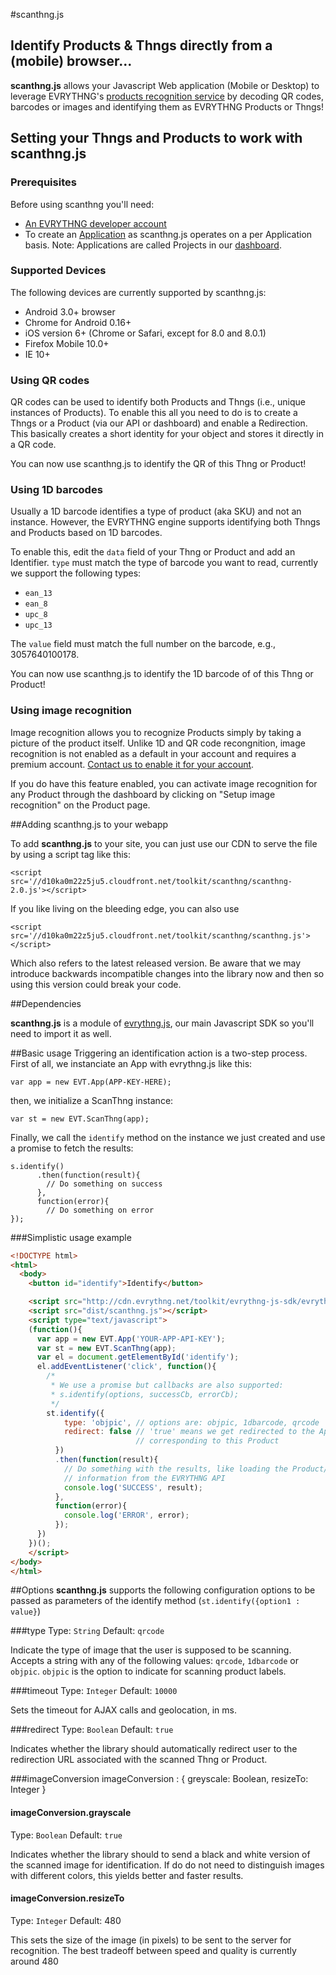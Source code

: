 #scanthng.js 
## Identify Products & Thngs directly from a (mobile) browser...

**scanthng.js** allows your Javascript Web application (Mobile or Desktop) to leverage EVRYTHNG's [products recognition service](https://dev.evrythng.com/documentation/extended#recognitions) by decoding QR codes, barcodes or images and identifying them as EVRYTHNG Products or Thngs!

## Setting your Thngs and Products to work with scanthng.js

### Prerequisites
Before using scanthng you'll need:

* [An EVRYTHNG developer account](https://dashboard.evrythng.com)
* To create an [Application](https://dashboard.evrythng.com/projects/setup/details) as scanthng.js operates on a per Application basis. Note: Applications are called Projects in our [dashboard](https://dashboard.evrythng.com/projects/setup/details).

### Supported Devices

The following devices are currently supported by scanthng.js:

* Android 3.0+ browser
* Chrome for Android 0.16+
* iOS version 6+ (Chrome or Safari, except for 8.0 and 8.0.1)
* Firefox Mobile 10.0+
* IE 10+

### Using QR codes

QR codes can be used to identify both Products and Thngs (i.e., unique instances of Products). To enable this all you need to do is to create a Thngs or a Product (via our API or dashboard) and enable a Redirection. This basically creates a short identity for your object and stores it directly in a QR code.

You can now use scanthng.js to identify the QR of this Thng or Product!

### Using 1D barcodes

Usually a 1D barcode identifies a type of product (aka SKU) and not an instance. However, the EVRYTHNG engine supports identifying both Thngs and Products based on 1D barcodes.

To enable this, edit the `data` field of your Thng or Product and add an Identifier. `type` must match the type of barcode you want to read, currently we support the following types:
* `ean_13`
* `ean_8`
* `upc_8`
* `upc_13`

The `value` field must match the full number on the barcode, e.g., 3057640100178.

You can now use scanthng.js to identify the 1D barcode of of this Thng or Product!

### Using image recognition

Image recognition allows you to recognize Products simply by taking a picture of the product itself. Unlike 1D and QR code recongnition, image recognition is not enabled as a default in your account and requires a premium account. [Contact us to enable it for your account](https://evrythng.com/contact-us/).

If you do have this feature enabled, you can activate image recognition for any Product through the dashboard by clicking on "Setup image recognition" on the Product page.

##Adding scanthng.js to your webapp

To add **scanthng.js** to your site, you can just use our CDN to serve the file by using a script tag like this:

    <script src='//d10ka0m22z5ju5.cloudfront.net/toolkit/scanthng/scanthng-2.0.js'></script>

If you like living on the bleeding edge, you can also use 

    <script src='//d10ka0m22z5ju5.cloudfront.net/toolkit/scanthng/scanthng.js'></script>
    
Which also refers to the latest released version. Be aware that we may introduce backwards incompatible changes into the library now and then so using this version could break your code.


##Dependencies

**scanthng.js** is a module of [evrythng.js](https://github.com/evrythng/evrythng-js-sdk), our main Javascript SDK so you'll need to import it as well. 

##Basic usage
Triggering an identification action is a two-step process. First of all, we instanciate an App with evrythng.js like this:

    var app = new EVT.App(APP-KEY-HERE);
    
then, we initialize a ScanThng instance:

    var st = new EVT.ScanThng(app);

Finally, we call the `identify` method on the instance we just created and use a promise to fetch the results:

    s.identify()
          .then(function(result){
            // Do something on success
          },
          function(error){
            // Do something on error
    });
    
###Simplistic usage example

```html
<!DOCTYPE html>
<html>
  <body>
    <button id="identify">Identify</button>

    <script src="http://cdn.evrythng.net/toolkit/evrythng-js-sdk/evrythng.js"></script>
    <script src="dist/scanthng.js"></script>
    <script type="text/javascript">    
    (function(){
      var app = new EVT.App('YOUR-APP-API-KEY');
      var st = new EVT.ScanThng(app);
      var el = document.getElementById('identify');
      el.addEventListener('click', function(){
        /*
         * We use a promise but callbacks are also supported:
         * s.identify(options, successCb, errorCb);
         */
        st.identify({
            type: 'objpic', // options are: objpic, 1dbarcode, qrcode
            redirect: false // 'true' means we get redirected to the App 
                            // corresponding to this Product
          })
          .then(function(result){
            // Do something with the results, like loading the Product/Thng
            // information from the EVRYTHNG API
            console.log('SUCCESS', result);
          },
          function(error){
            console.log('ERROR', error);
          });
      })
    })();
    </script>
</body>
</html>
```

##Options
**scanthng.js** supports the following configuration options to be passed as parameters of the identify method (`st.identify({option1 : value}`)

###type
Type: `String`
Default: `qrcode`

Indicate the type of image that the user is supposed to be scanning. Accepts a string with any of the following values: `qrcode`, `1dbarcode` or `objpic`. `objpic` is the option to indicate for scanning product labels.

###timeout
Type: `Integer`
Default: `10000`

Sets the timeout for AJAX calls and geolocation, in ms.

###redirect
Type: `Boolean`
Default: `true`

Indicates whether the library should automatically redirect user to the redirection URL associated with the scanned Thng or Product.

###imageConversion
    imageConversion : {
              greyscale: Boolean,
              resizeTo: Integer
    }
    
#### imageConversion.grayscale
Type: `Boolean`
Default: `true`
    
Indicates whether the library should to send a black and white version of the scanned image for identification. If do do not need to distinguish images with different colors, this yields better and faster results.

#### imageConversion.resizeTo
Type: `Integer`
Default: 480
    
This sets the size of the image (in pixels) to be sent to the server for recognition. The best tradeoff between speed and quality is currently around 480
